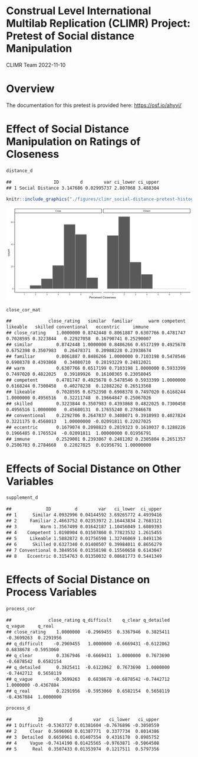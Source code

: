 Construal Level International Multilab Replication (CLIMR) Project:
Pretest of Social distance Manipulation
================
CLIMR Team
2022-11-10

# Overview

The documentation for this pretest is provided here:
<https://osf.io/ahyvj/>

# Effect of Social Distance Manipulation on Ratings of Closeness

``` r
distance_d
```

    ##                ID        d        var ci_lower ci_upper
    ## 1 Social Distance 3.147686 0.02995737 2.807068 3.488304

``` r
knitr::include_graphics("./figures/climr_social-distance-pretest-histogram.png")
```

![](./figures/climr_social-distance-pretest-histogram.png)<!-- -->

``` r
close_cor_mat
```

    ##              close_rating   similar  familiar      warm competent  likeable   skilled conventional   eccentric     immune
    ## close_rating    1.0000000 0.8742448 0.8061887 0.6307766 0.4781747 0.7028595 0.3223844   0.22927058  0.16790741 0.25290007
    ## similar         0.8742448 1.0000000 0.8486266 0.6517199 0.4925678 0.6752398 0.3507983   0.26478371  0.20988228 0.23938674
    ## familiar        0.8061887 0.8486266 1.0000000 0.7103198 0.5478546 0.6908378 0.4393868   0.34080710  0.28193229 0.24812021
    ## warm            0.6307766 0.6517199 0.7103198 1.0000000 0.5933399 0.7497020 0.4822025   0.39189926  0.16100365 0.23058045
    ## competent       0.4781747 0.4925678 0.5478546 0.5933399 1.0000000 0.6168244 0.7300458   0.40278238  0.12882262 0.26513568
    ## likeable        0.7028595 0.6752398 0.6908378 0.7497020 0.6168244 1.0000000 0.4956516   0.32211748  0.19664847 0.25067026
    ## skilled         0.3223844 0.3507983 0.4393868 0.4822025 0.7300458 0.4956516 1.0000000   0.45680131  0.17655240 0.27846678
    ## conventional    0.2292706 0.2647837 0.3408071 0.3918993 0.4027824 0.3221175 0.4568013   1.00000000 -0.02091811 0.22027025
    ## eccentric       0.1679074 0.2098823 0.2819323 0.1610037 0.1288226 0.1966485 0.1765524  -0.02091811  1.00000000 0.01956791
    ## immune          0.2529001 0.2393867 0.2481202 0.2305804 0.2651357 0.2506703 0.2784668   0.22027025  0.01956791 1.00000000

# Effects of Social Distance on Other Variables

``` r
supplement_d
```

    ##             ID         d        var   ci_lower  ci_upper
    ## 1      Similar 4.0932996 0.04144592 3.69265772 4.4939416
    ## 2     Familiar 2.4663752 0.02353972 2.16443834 2.7683121
    ## 3         Warm 1.3567499 0.01642187 1.10456049 1.6089393
    ## 4    Competent 1.0198904 0.01507860 0.77823532 1.2615455
    ## 5     Likeable 1.5882872 0.01756598 1.32746069 1.8491136
    ## 6      Skilled 0.6327340 0.01400507 0.39984011 0.8656279
    ## 7 Conventional 0.3849556 0.01358198 0.15560658 0.6143047
    ## 8    Eccentric 0.3154763 0.01350032 0.08681773 0.5441349

# Effects of Social Distance on Process Variables

``` r
process_cor
```

    ##              close_rating q_difficult    q_clear q_detailed    q_vague     q_real
    ## close_rating    1.0000000  -0.2969455  0.3367946  0.3825411 -0.3699263  0.2291956
    ## q_difficult    -0.2969455   1.0000000 -0.6669431 -0.6122062  0.6838678 -0.5953060
    ## q_clear         0.3367946  -0.6669431  1.0000000  0.7673690 -0.6878542  0.6582154
    ## q_detailed      0.3825411  -0.6122062  0.7673690  1.0000000 -0.7442712  0.5658119
    ## q_vague        -0.3699263   0.6838678 -0.6878542 -0.7442712  1.0000000 -0.4367884
    ## q_real          0.2291956  -0.5953060  0.6582154  0.5658119 -0.4367884  1.0000000

``` r
process_d
```

    ##          ID          d        var   ci_lower   ci_upper
    ## 1 Difficult -0.5363727 0.01381604 -0.7676896 -0.3050559
    ## 2     Clear  0.5696060 0.01387771  0.3377734  0.8014386
    ## 3  Detailed  0.6650961 0.01407554  0.4316170  0.8985752
    ## 4     Vague -0.7414190 0.01425565 -0.9763871 -0.5064508
    ## 5      Real  0.3507433 0.01353974  0.1217511  0.5797356
